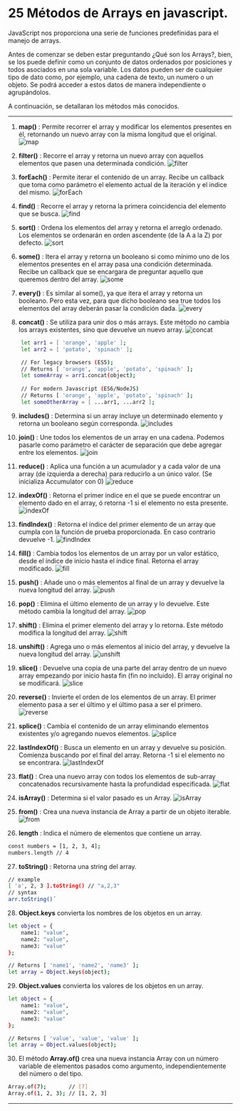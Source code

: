 # 25 Métodos de Arrays en javascript.

JavaScript nos proporciona una serie de funciones predefinidas para el manejo de arrays.

Antes de comenzar se deben estar preguntando ¿Qué son los Arrays?, bien, se los puede definir como un conjunto de datos ordenados por posiciones y todos asociados en una sola variable. Los datos pueden ser de cualquier tipo de dato como, por ejemplo, una cadena de texto, un numero o un objeto. Se podrá acceder a estos datos de manera independiente o agrupándolos.

A continuación, se detallaran los métodos más conocidos.

---

1. **map()** : Permite recorrer el array y modificar los elementos presentes en él, retornando un nuevo array con la misma longitud que el original.
![map](https://dev-to-uploads.s3.amazonaws.com/uploads/articles/f25rnjq2j6wuhugxzi2a.png)

2. **filter()** : Recorre el array y retorna un nuevo array con aquellos elementos que pasen una determinada condición.
![filter](https://dev-to-uploads.s3.amazonaws.com/uploads/articles/h6447ms3disaktwi74os.png)

3. **forEach()** : Permite iterar el contenido de un array. Recibe un callback que toma como parámetro el elemento actual de la iteración y el indice del mismo.
![forEach](https://dev-to-uploads.s3.amazonaws.com/uploads/articles/kxv5bwmtsptuohcd2dqr.png)

4. **find()** : Recorre el array y retorna la primera coincidencia del elemento que se busca.
![find](https://dev-to-uploads.s3.amazonaws.com/uploads/articles/yipdbg0l4wnbt2ybm3bl.png)

5. **sort()** : Ordena los elementos del array y retorna el arreglo ordenado. Los elementos se ordenarán en orden ascendente (de la A a la Z) por defecto.
![sort](https://dev-to-uploads.s3.amazonaws.com/uploads/articles/m28vi4f62mvduofxun0q.png)

6. **some()** : Itera el array y retorna un booleano si como mínimo uno de los elementos presentes en el array pasa una condición determinada. Recibe un callback que se encargara de preguntar aquello que queremos dentro del array.
![some](https://dev-to-uploads.s3.amazonaws.com/uploads/articles/fzys22t49oe2b00p1bvj.png)

7. **every()** : Es similar al some(), ya que itera el array y retorna un booleano. Pero esta vez, para que dicho booleano sea true todos los elementos del array deberán pasar la condición dada.
![every](https://dev-to-uploads.s3.amazonaws.com/uploads/articles/dqj5q7a3h3tkvwq0bqvh.png)

8. **concat()** : Se utiliza para unir dos o más arrays. Este método no cambia los arrays existentes, sino que devuelve un nuevo array.
![concat](https://dev-to-uploads.s3.amazonaws.com/uploads/articles/wfsr0g0uxu6crvby9x6z.png)

```sh
    let arr1 = [ 'orange', 'apple' ];
    let arr2 = [ 'potato', 'spinach' ];

    // For legacy browsers (ES5);
    // Returns [ 'orange', 'apple', 'potato', 'spinach' ]; 
    let someArray = arr1.concat(object);
    
    // For modern Javascript (ES6/NodeJS)
    // Returns [ 'orange', 'apple', 'potato', 'spinach' ]; 
    let someOtherArray = [ ...arr1, ...arr2 ];
```

9.  **includes()** : Determina si un array incluye un determinado elemento y retorna un booleano según corresponda.
![includes](https://dev-to-uploads.s3.amazonaws.com/uploads/articles/o6wdww82n63ptkkmt3qu.png)

10.  **join()** : Une todos los elementos de un array en una cadena. Podemos pasarle como parámetro el carácter de separación que debe agregar entre los elementos. 
![join](https://dev-to-uploads.s3.amazonaws.com/uploads/articles/7im37ahu1s67c7pk32g8.png)

11. **reduce()** : Aplica una función a un acumulador y a cada valor de una array (de izquierda a derecha) para reducirlo a un único valor. (Se inicializa Accumulator con 0)
![reduce](https://dev-to-uploads.s3.amazonaws.com/uploads/articles/sx68tqk220y3jyqahrkm.png)

12. **indexOf()** : Retorna el primer índice en el que se puede encontrar un elemento dado en el array, ó retorna -1 si el elemento no esta presente.
![indexOf](https://dev-to-uploads.s3.amazonaws.com/uploads/articles/xjwma9dcyod21ife9r80.png)

13.  **findIndex()** : Retorna el índice del primer elemento de un array que cumpla con la función de prueba proporcionada. En caso contrario devuelve -1.
![findIndex](https://dev-to-uploads.s3.amazonaws.com/uploads/articles/e3vkm3xkxdrvbswp4v4j.png)

14.  **fill()** : Cambia todos los elementos de un array por un valor estático, desde el índice de inicio hasta el índice final. Retorna el array modificado.
![fill](https://dev-to-uploads.s3.amazonaws.com/uploads/articles/lfiwo362se6dpspsb0tp.png)

15. **push()** :  Añade uno o más elementos al final de un array y devuelve la nueva longitud del array.
![push](https://dev-to-uploads.s3.amazonaws.com/uploads/articles/gmatruzexxgcawhm1p7j.png)

16. **pop()** : Elimina el último elemento de un array y lo devuelve. Este método cambia la longitud del array.
![pop](https://dev-to-uploads.s3.amazonaws.com/uploads/articles/8gkwxrcgqrzzlcckkchr.png)

17. **shift()** : Elimina el primer elemento del array y lo retorna. Este método modifica la longitud del array.
![shift](https://dev-to-uploads.s3.amazonaws.com/uploads/articles/zblrb9uldw4blb605krc.png)

18. **unshift()** : Agrega uno o más elementos al inicio del array, y devuelve la nueva longitud del array.
![unshift](https://dev-to-uploads.s3.amazonaws.com/uploads/articles/q333rq1o787jr99217ps.png)

19. **slice()** : Devuelve una copia de una parte del array dentro de un nuevo array empezando por inicio hasta fin (fin no incluido). El array original no se modificará.
![slice](https://dev-to-uploads.s3.amazonaws.com/uploads/articles/nxdd2w5v7ufqcamtmghy.png)

20.  **reverse()** : Invierte el orden de los elementos de un array. El primer elemento pasa a ser el último y el último pasa a ser el primero.
![reverse](https://dev-to-uploads.s3.amazonaws.com/uploads/articles/cx3jwoqesf2ruyzgc2lg.png)

21. **splice()** : Cambia el contenido de un array eliminando elementos existentes y/o agregando nuevos elementos.
![splice](https://dev-to-uploads.s3.amazonaws.com/uploads/articles/zs4zscoz5o72xbysw84u.png)

22. **lastIndexOf()** : Busca un elemento en un array y devuelve su posición. Comienza buscando por el final del array. Retorna -1 si el elemento no se encontrara.
![lastIndexOf](https://dev-to-uploads.s3.amazonaws.com/uploads/articles/tmappcxwkv92gs15ypaz.png)

23. **flat()** : Crea una nuevo array con todos los elementos de sub-array concatenados recursivamente hasta la profundidad especificada.
![flat](https://dev-to-uploads.s3.amazonaws.com/uploads/articles/ell6dbackl27setargzv.png)

24. **isArray()** : Determina si el valor pasado es un Array.
![isArray](https://dev-to-uploads.s3.amazonaws.com/uploads/articles/upfe6eaormv9mt1hlsvm.png)

25.  **from()** : Crea una nueva instancia de Array a partir de un objeto iterable.
![from](https://dev-to-uploads.s3.amazonaws.com/uploads/articles/zxsazaddecc4156sccdj.png)

26.  **length** : Indica el número de elementos que contiene un array.

```sh
const numbers = [1, 2, 3, 4]; 
numbers.length // 4
```

27.  **toString()** : Retorna una string del array.

```sh
// example
[ 'a', 2, 3 ].toString() // "a,2,3"
// syntax
arr.toString()´
```

28. **Object.keys** convierta los nombres de los objetos en un array.

```sh
let object = { 
    name1: "value",
    name2: "value",
    name3: "value"
};

// Returns [ 'name1', 'name2', 'name3' ]; 
let array = Object.keys(object);
```

29. **Object.values** convierta los valores de los objetos en un array.

```sh
let object = { 
    name1: "value",
    name2: "value",
    name3: "value"
};

// Returns [ 'value', 'value', 'value' ]; 
let array = Object.values(object);
```

30. El método **Array.of()** crea una nueva instancia Array con un número variable de elementos pasados como argumento, independientemente del número o del tipo.

```sh
Array.of(7);       // [7]
Array.of(1, 2, 3); // [1, 2, 3]
```


---